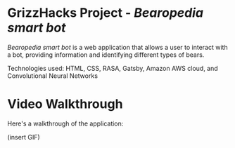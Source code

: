 # GrizzHacks Project - *Bearopedia smart bot*

*Bearopedia smart bot* is a web application that allows a user to interact with a bot, providing information and identifying different types of bears.

Technologies used: HTML, CSS, RASA, Gatsby, Amazon AWS cloud, and Convolutional Neural Networks

# Video Walkthrough

Here's a walkthrough of the application:

(insert GIF)
